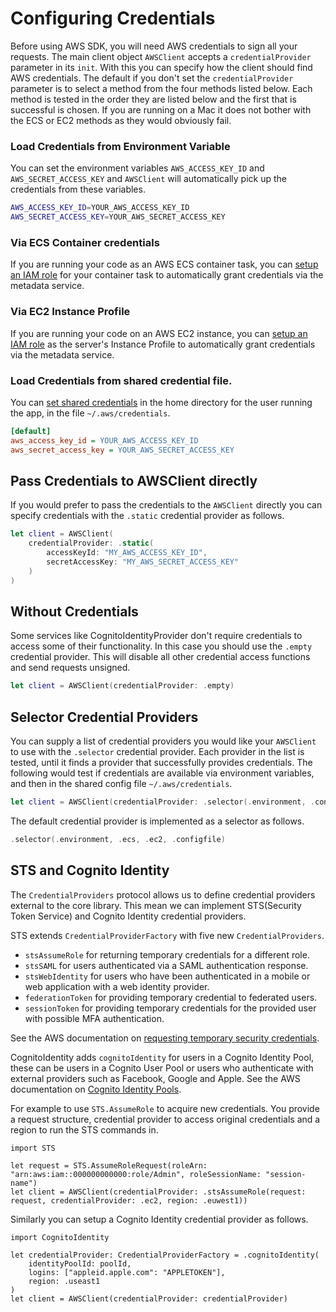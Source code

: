 # Configuring Credentials

Before using AWS SDK, you will need AWS credentials to sign all your requests. The main client object  `AWSClient` accepts a `credentialProvider` parameter in its `init`. With this you can specify how the client should find AWS credentials. The default if you don't set the `credentialProvider` parameter is to select a method from the four methods listed below. Each method is tested in the order they are listed below and the first that is successful is chosen. If you are running on a Mac it does not bother with the ECS or EC2 methods as they would obviously fail.

### Load Credentials from Environment Variable

You can set the environment variables `AWS_ACCESS_KEY_ID` and `AWS_SECRET_ACCESS_KEY` and `AWSClient` will automatically pick up the credentials from these variables.

```bash
AWS_ACCESS_KEY_ID=YOUR_AWS_ACCESS_KEY_ID
AWS_SECRET_ACCESS_KEY=YOUR_AWS_SECRET_ACCESS_KEY
```

### Via ECS Container credentials

If you are running your code as an AWS ECS container task, you can [setup an IAM role](https://docs.aws.amazon.com/AmazonECS/latest/developerguide/task-iam-roles.html#create_task_iam_policy_and_role) for your container task to automatically grant credentials via the metadata service.

### Via EC2 Instance Profile

If you are running your code on an AWS EC2 instance, you can [setup an IAM role](https://docs.aws.amazon.com/codedeploy/latest/userguide/getting-started-create-iam-instance-profile.html) as the server's Instance Profile to automatically grant credentials via the metadata service.

### Load Credentials from shared credential file.

You can [set shared credentials](https://docs.aws.amazon.com/ses/latest/DeveloperGuide/create-shared-credentials-file.html) in the home directory for the user running the app, in the file `~/.aws/credentials`.

```ini
[default]
aws_access_key_id = YOUR_AWS_ACCESS_KEY_ID
aws_secret_access_key = YOUR_AWS_SECRET_ACCESS_KEY
```

## Pass Credentials to AWSClient directly

If you would prefer to pass the credentials to the `AWSClient` directly you can specify credentials with the `.static` credential provider as follows.

```swift
let client = AWSClient(
    credentialProvider: .static(
        accessKeyId: "MY_AWS_ACCESS_KEY_ID", 
        secretAccessKey: "MY_AWS_SECRET_ACCESS_KEY"
    )
)
```
## Without Credentials

Some services like CognitoIdentityProvider don't require credentials to access some of their functionality. In this case you should use the `.empty` credential provider. This will disable all other credential access functions and send requests unsigned.
```swift
let client = AWSClient(credentialProvider: .empty)
```

## Selector Credential Providers

You can supply a list of credential providers you would like your `AWSClient` to use with the `.selector` credential provider. Each provider in the list is tested, until it finds a provider that successfully provides credentials. The following would test if credentials are available via environment variables, and then in the shared config file `~/.aws/credentials`.
```swift
let client = AWSClient(credentialProvider: .selector(.environment, .configfile))
```

The default credential provider is implemented as a selector as follows.
```swift
.selector(.environment, .ecs, .ec2, .configfile)
```

## STS and Cognito Identity

The `CredentialProviders` protocol allows us to define credential providers external to the core library. This mean we can implement STS(Security Token Service) and Cognito Identity credential providers. 

STS extends `CredentialProviderFactory` with five new `CredentialProviders`.
- `stsAssumeRole` for returning temporary credentials for a different role.
- `stsSAML` for users authenticated via a SAML authentication response.
- `stsWebIdentity` for users who have been authenticated in a mobile or web application with a web identity provider.
- `federationToken` for providing temporary credential to federated users.
- `sessionToken` for providing temporary credentials for the provided user with possible MFA authentication. 

See the AWS documentation on [requesting temporary security credentials](https://docs.aws.amazon.com/IAM/latest/UserGuide/id_credentials_temp.html).

CognitoIdentity adds `cognitoIdentity` for users in a Cognito Identity Pool, these can be users in a Cognito User Pool or users who authenticate with external providers such as Facebook, Google and Apple. See the AWS documentation on [Cognito Identity Pools](https://docs.aws.amazon.com/cognito/latest/developerguide/cognito-identity.html).

For example to use `STS.AssumeRole` to acquire new credentials. You provide a request structure, credential provider to access original credentials and a region to run the STS commands in.
```
import STS

let request = STS.AssumeRoleRequest(roleArn: "arn:aws:iam::000000000000:role/Admin", roleSessionName: "session-name")
let client = AWSClient(credentialProvider: .stsAssumeRole(request: request, credentialProvider: .ec2, region: .euwest1))
```
Similarly you can setup a Cognito Identity credential provider as follows.
```
import CognitoIdentity

let credentialProvider: CredentialProviderFactory = .cognitoIdentity(
    identityPoolId: poolId, 
    logins: ["appleid.apple.com": "APPLETOKEN"],
    region: .useast1
)
let client = AWSClient(credentialProvider: credentialProvider)
```

